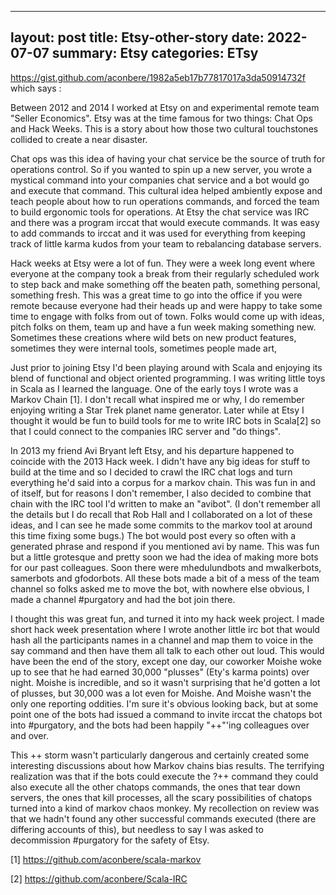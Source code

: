 
---
layout:     post
title:      Etsy-other-story
date:       2022-07-07 
summary:    Etsy
categories: ETsy 
---
https://gist.github.com/aconbere/1982a5eb17b77817017a3da50914732f
which says :
<br>

Between 2012 and 2014 I worked at Etsy on and experimental remote team "Seller Economics". Etsy was at the time famous for two things: Chat Ops and Hack Weeks. This is a story about how those two cultural touchstones collided to create a near disaster.

Chat ops was this idea of having your chat service be the source of truth for operations control. So if you wanted to spin up a new server, you wrote a mystical command into your companies chat service and a bot would go and execute that command. This cultural idea helped ambiently expose and teach people about how to run operations commands, and forced the team to build ergonomic tools for operations. At Etsy the chat service was IRC and there was a program irccat that would execute commands. It was easy to add commands to irccat and it was used for everything from keeping track of little karma kudos from your team to rebalancing database servers.

Hack weeks at Etsy were a lot of fun. They were a week long event where everyone at the company took a break from their regularly scheduled work to step back and make something off the beaten path, something personal, something fresh. This was a great time to go into the office if you were remote because everyone had their heads up and were happy to take some time to engage with folks from out of town. Folks would come up with ideas, pitch folks on them, team up and have a fun week making something new. Sometimes these creations where wild bets on new product features, sometimes they were internal tools, sometimes people made art,

Just prior to joining Etsy I'd been playing around with Scala and enjoying its blend of functional and object oriented programming. I was writing little toys in Scala as I learned the language. One of the early toys I wrote was a Markov Chain [1]. I don't recall what inspired me or why, I do remember enjoying writing a Star Trek planet name generator. Later while at Etsy I thought it would be fun to build tools for me to write IRC bots in Scala[2] so that I could connect to the companies IRC server and "do things".

In 2013 my friend Avi Bryant left Etsy, and his departure happened to coincide with the 2013 Hack week. I didn't have any big ideas for stuff to build at the time and so I decided to crawl the IRC chat logs and turn everything he'd said into a corpus for a markov chain. This was fun in and of itself, but for reasons I don't remember, I also decided to combine that chain with the IRC tool I'd written to make an "avibot". (I don't remember all the details but I do recall that Rob Hall and I collaborated on a lot of these ideas, and I can see he made some commits to the markov tool at around this time fixing some bugs.) The bot would post every so often with a generated phrase and respond if you mentioned avi by name. This was fun but a little grotesque and pretty soon we had the idea of making more bots for our past colleagues. Soon there were mhedulundbots and mwalkerbots, samerbots and gfodorbots. All these bots made a bit of a mess of the team channel so folks asked me to move the bot, with nowhere else obvious, I made a channel #purgatory and had the bot join there.

I thought this was great fun, and turned it into my hack week project. I made short hack week presentation where I wrote another little irc bot that would hash all the participants names in a channel and map them to voice in the say command and then have them all talk to each other out loud. This would have been the end of the story, except one day, our coworker Moishe woke up to see that he had earned 30,000 "plusses" (Ety's karma points) over night. Moishe is incredible, and so it wasn't surprising that he'd gotten a lot of plusses, but 30,000 was a lot even for Moishe. And Moishe wasn't the only one reporting oddities. I'm sure it's obvious looking back, but at some point one of the bots had issued a command to invite irccat the chatops bot into #purgatory, and the bots had been happily "++"'ing colleagues over and over.

This ++ storm wasn't particularly dangerous and certainly created some interesting discussions about how Markov chains bias results. The terrifying realization was that if the bots could execute the ?++ command they could also execute all the other chatops commands, the ones that tear down servers, the ones that kill processes, all the scary possibilities of chatops turned into a kind of markov chaos monkey. My recollection on review was that we hadn't found any other successful commands executed (there are differing accounts of this), but needless to say I was asked to decommission #purgatory for the safety of Etsy.

[1] https://github.com/aconbere/scala-markov

[2] https://github.com/aconbere/Scala-IRC
